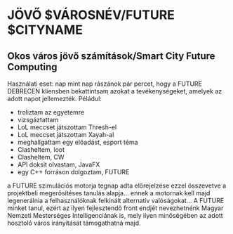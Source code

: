 # JÖVŐ $VÁROSNÉV/FUTURE $CITYNAME

## Okos város jövő számítások/Smart City Future Computing

Használati eset: nap mint nap rászánok pár percet, hogy a FUTURE DEBRECEN kliensben bekattintsam azokat a tevékenységeket, amelyek az adott napot jellemezték. Péládul:

* troliztam az egyetemre
* vizsgáztattam
* LoL meccset játszottam Thresh-el
* LoL meccset játszottam Xayah-al
* meghallgattam egy előadást, esport téma
* Clasheltem, loot
* Clasheltem, CW
* API doksit olvastam, JavaFX
* egy C++ forráson dolgoztam, FUTURE

a FUTURE szimulációs motorja tegnap adta előrejelzése ezzel összevetve a projektbeli megerősítéses tanulás alapja... ennek a motornak kell majd legenerálnia a felhasználóknak felkínált alternatív valóságokat... A FUTURE minket tanul, ezért az ilyen fejlesztendő front endjét nevezhetnénk Magyar Nemzeti Mesterséges Intelligenciának is, mely ilyen minőségében az adott hosztoló város irányítását támogathatná majd.


